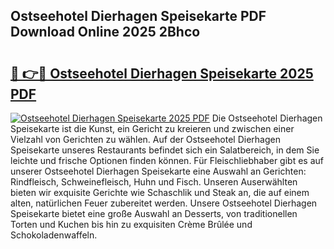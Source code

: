 ## Ostseehotel Dierhagen Speisekarte PDF Download Online 2025 2Bhco

# <h2><a href="http://gc760we.nevu.top/?p=Ostseehotel+Dierhagen+Speisekarte">🔗 👉🔴 Ostseehotel Dierhagen Speisekarte 2025 PDF</a></h2>

[![Ostseehotel Dierhagen Speisekarte 2025 PDF](https://i.imgur.com/dBaPXMq.png)](http://gc760we.nevu.top/?p=Ostseehotel+Dierhagen+Speisekarte)
Die Ostseehotel Dierhagen Speisekarte ist die Kunst, ein Gericht zu kreieren und zwischen einer Vielzahl von Gerichten zu wählen. Auf der Ostseehotel Dierhagen Speisekarte unseres Restaurants befindet sich ein Salatbereich, in dem Sie leichte und frische Optionen finden können. Für Fleischliebhaber gibt es auf unserer Ostseehotel Dierhagen Speisekarte eine Auswahl an Gerichten: Rindfleisch, Schweinefleisch, Huhn und Fisch. Unseren Auserwählten bieten wir exquisite Gerichte wie Schaschlik und Steak an, die auf einem alten, natürlichen Feuer zubereitet werden. Unsere Ostseehotel Dierhagen Speisekarte bietet eine große Auswahl an Desserts, von traditionellen Torten und Kuchen bis hin zu exquisiten Crème Brûlée und Schokoladenwaffeln.
